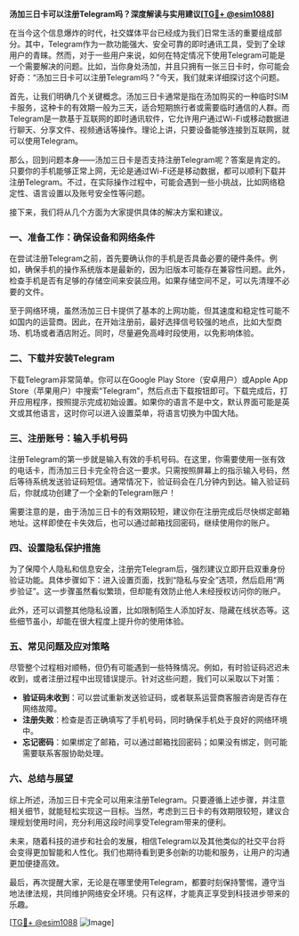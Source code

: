 **汤加三日卡可以注册Telegram吗？深度解读与实用建议[[TG💪+ @esim1088](https://t.me/s/esim1088)]**

在当今这个信息爆炸的时代，社交媒体平台已经成为我们日常生活的重要组成部分。其中，Telegram作为一款功能强大、安全可靠的即时通讯工具，受到了全球用户的青睐。然而，对于一些用户来说，如何在特定情况下使用Telegram可能是一个需要解决的问题。比如，当你身处汤加，并且只拥有一张三日卡时，你可能会好奇：“汤加三日卡可以注册Telegram吗？”今天，我们就来详细探讨这个问题。

首先，让我们明确几个关键概念。汤加三日卡通常是指在汤加购买的一种临时SIM卡服务，这种卡的有效期一般为三天，适合短期旅行者或需要临时通信的人群。而Telegram是一款基于互联网的即时通讯软件，它允许用户通过Wi-Fi或移动数据进行聊天、分享文件、视频通话等操作。理论上讲，只要设备能够连接到互联网，就可以使用Telegram。

那么，回到问题本身——汤加三日卡是否支持注册Telegram呢？答案是肯定的。只要你的手机能够正常上网，无论是通过Wi-Fi还是移动数据，都可以顺利下载并注册Telegram。不过，在实际操作过程中，可能会遇到一些小挑战，比如网络稳定性、语言设置以及账号安全性等问题。

接下来，我们将从几个方面为大家提供具体的解决方案和建议。

### 一、准备工作：确保设备和网络条件

在尝试注册Telegram之前，首先要确认你的手机是否具备必要的硬件条件。例如，确保手机的操作系统版本是最新的，因为旧版本可能存在兼容性问题。此外，检查手机是否有足够的存储空间来安装应用。如果存储空间不足，可以先清理不必要的文件。

至于网络环境，虽然汤加三日卡提供了基本的上网功能，但其速度和稳定性可能不如国内的运营商。因此，在开始注册前，最好选择信号较强的地点，比如大型商场、机场或者酒店附近。同时，尽量避免高峰时段使用，以免影响体验。

### 二、下载并安装Telegram

下载Telegram非常简单。你可以在Google Play Store（安卓用户）或Apple App Store（苹果用户）中搜索“Telegram”，然后点击下载按钮即可。下载完成后，打开应用程序，按照提示完成初始设置。如果你的语言不是中文，默认界面可能是英文或其他语言，这时你可以进入设置菜单，将语言切换为中国大陆。

### 三、注册账号：输入手机号码

注册Telegram的第一步就是输入有效的手机号码。在这里，你需要使用一张有效的电话卡，而汤加三日卡完全符合这一要求。只需按照屏幕上的指示输入号码，然后等待系统发送验证码短信。通常情况下，验证码会在几分钟内到达。输入验证码后，你就成功创建了一个全新的Telegram账户！

需要注意的是，由于汤加三日卡的有效期较短，建议你在注册完成后尽快绑定邮箱地址。这样即使在卡失效后，也可以通过邮箱找回密码，继续使用你的账户。

### 四、设置隐私保护措施

为了保障个人隐私和信息安全，注册完Telegram后，强烈建议立即开启双重身份验证功能。具体步骤如下：进入设置页面，找到“隐私与安全”选项，然后启用“两步验证”。这一步骤虽然看似繁琐，但却能有效防止他人未经授权访问你的账户。

此外，还可以调整其他隐私设置，比如限制陌生人添加好友、隐藏在线状态等。这些细节虽小，却能在很大程度上提升你的使用体验。

### 五、常见问题及应对策略

尽管整个过程相对顺畅，但仍有可能遇到一些特殊情况。例如，有时验证码迟迟未收到，或者注册过程中出现错误提示。针对这些问题，我们可以采取以下对策：

- **验证码未收到**：可以尝试重新发送验证码，或者联系运营商客服咨询是否存在网络故障。
- **注册失败**：检查是否正确填写了手机号码，同时确保手机处于良好的网络环境中。
- **忘记密码**：如果绑定了邮箱，可以通过邮箱找回密码；如果没有绑定，则可能需要联系客服协助处理。

### 六、总结与展望

综上所述，汤加三日卡完全可以用来注册Telegram。只要遵循上述步骤，并注意相关细节，就能轻松实现这一目标。当然，考虑到三日卡的有效期限较短，建议合理规划使用时间，充分利用这段时间享受Telegram带来的便利。

未来，随着科技的进步和社会的发展，相信Telegram以及其他类似的社交平台将会变得更加智能和人性化。我们也期待看到更多创新的功能和服务，让用户的沟通更加便捷高效。

最后，再次提醒大家，无论是在哪里使用Telegram，都要时刻保持警惕，遵守当地法律法规，共同维护网络安全环境。只有这样，才能真正享受到科技进步带来的乐趣。

[[TG💪+ @esim1088](https://t.me/s/esim1088) ![Image](https://i.postimg.cc/4NQfJmqS/Snipaste-2025-05-13-00-14-12.png)]